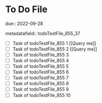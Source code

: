 # To Do File

due:: 2022-09-28

metadatafield:: todoTestFile_855_37

- [ ] Task of todoTestFile_855 1 [[Query me]]
- [ ] Task of todoTestFile_855 2 [[Query me]]
- [ ] Task of todoTestFile_855 3
- [ ] Task of todoTestFile_855 4
- [ ] Task of todoTestFile_855 5
- [ ] Task of todoTestFile_855 6
- [ ] Task of todoTestFile_855 7
- [ ] Task of todoTestFile_855 8
- [ ] Task of todoTestFile_855 9
- [ ] Task of todoTestFile_855 10